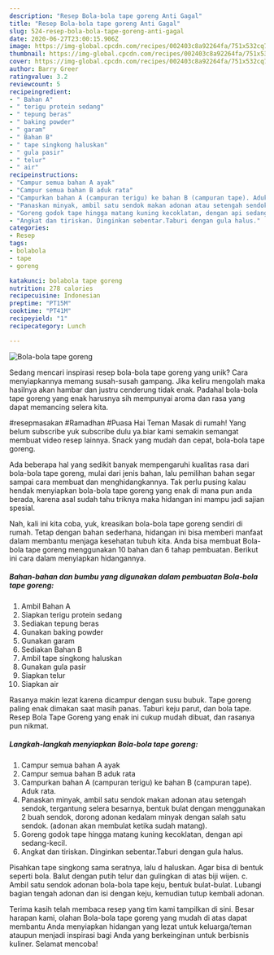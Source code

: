 ```yaml
---
description: "Resep Bola-bola tape goreng Anti Gagal"
title: "Resep Bola-bola tape goreng Anti Gagal"
slug: 524-resep-bola-bola-tape-goreng-anti-gagal
date: 2020-06-27T23:00:15.906Z
image: https://img-global.cpcdn.com/recipes/002403c8a92264fa/751x532cq70/bola-bola-tape-goreng-foto-resep-utama.jpg
thumbnail: https://img-global.cpcdn.com/recipes/002403c8a92264fa/751x532cq70/bola-bola-tape-goreng-foto-resep-utama.jpg
cover: https://img-global.cpcdn.com/recipes/002403c8a92264fa/751x532cq70/bola-bola-tape-goreng-foto-resep-utama.jpg
author: Barry Greer
ratingvalue: 3.2
reviewcount: 5
recipeingredient:
- " Bahan A"
- " terigu protein sedang"
- " tepung beras"
- " baking powder"
- " garam"
- " Bahan B"
- " tape singkong haluskan"
- " gula pasir"
- " telur"
- " air"
recipeinstructions:
- "Campur semua bahan A ayak"
- "Campur semua bahan B aduk rata"
- "Campurkan bahan A (campuran terigu) ke bahan B (campuran tape). Aduk rata."
- "Panaskan minyak, ambil satu sendok makan adonan atau setengah sendok, tergantung selera besarnya, bentuk bulat dengan menggunakan 2 buah sendok, dorong adonan kedalam minyak dengan salah satu sendok. (adonan akan membulat ketika sudah matang)."
- "Goreng godok tape hingga matang kuning kecoklatan, dengan api sedang-kecil."
- "Angkat dan tiriskan. Dinginkan sebentar.Taburi dengan gula halus."
categories:
- Resep
tags:
- bolabola
- tape
- goreng

katakunci: bolabola tape goreng 
nutrition: 278 calories
recipecuisine: Indonesian
preptime: "PT15M"
cooktime: "PT41M"
recipeyield: "1"
recipecategory: Lunch

---
```



![Bola-bola tape goreng](https://img-global.cpcdn.com/recipes/002403c8a92264fa/751x532cq70/bola-bola-tape-goreng-foto-resep-utama.jpg)

Sedang mencari inspirasi resep bola-bola tape goreng yang unik? Cara menyiapkannya memang susah-susah gampang. Jika keliru mengolah maka hasilnya akan hambar dan justru cenderung tidak enak. Padahal bola-bola tape goreng yang enak harusnya sih mempunyai aroma dan rasa yang dapat memancing selera kita.

#resepmasakan #Ramadhan #Puasa Hai Teman Masak di rumah! Yang belum subscribe yuk subscribe dulu ya.biar kami semakin semangat membuat video resep lainnya. Snack yang mudah dan cepat, bola-bola tape goreng.

Ada beberapa hal yang sedikit banyak mempengaruhi kualitas rasa dari bola-bola tape goreng, mulai dari jenis bahan, lalu pemilihan bahan segar sampai cara membuat dan menghidangkannya. Tak perlu pusing kalau hendak menyiapkan bola-bola tape goreng yang enak di mana pun anda berada, karena asal sudah tahu triknya maka hidangan ini mampu jadi sajian spesial.


Nah, kali ini kita coba, yuk, kreasikan bola-bola tape goreng sendiri di rumah. Tetap dengan bahan sederhana, hidangan ini bisa memberi manfaat dalam membantu menjaga kesehatan tubuh kita. Anda bisa membuat Bola-bola tape goreng menggunakan 10 bahan dan 6 tahap pembuatan. Berikut ini cara dalam menyiapkan hidangannya.

<!--inarticleads1-->

##### Bahan-bahan dan bumbu yang digunakan dalam pembuatan Bola-bola tape goreng:

1. Ambil  Bahan A
1. Siapkan  terigu protein sedang
1. Sediakan  tepung beras
1. Gunakan  baking powder
1. Gunakan  garam
1. Sediakan  Bahan B
1. Ambil  tape singkong haluskan
1. Gunakan  gula pasir
1. Siapkan  telur
1. Siapkan  air


Rasanya makin lezat karena dicampur dengan susu bubuk. Tape goreng paling enak dimakan saat masih panas. Taburi keju parut, dan bola tape. Resep Bola Tape Goreng yang enak ini cukup mudah dibuat, dan rasanya pun nikmat. 

<!--inarticleads2-->

##### Langkah-langkah menyiapkan Bola-bola tape goreng:

1. Campur semua bahan A ayak
1. Campur semua bahan B aduk rata
1. Campurkan bahan A (campuran terigu) ke bahan B (campuran tape). Aduk rata.
1. Panaskan minyak, ambil satu sendok makan adonan atau setengah sendok, tergantung selera besarnya, bentuk bulat dengan menggunakan 2 buah sendok, dorong adonan kedalam minyak dengan salah satu sendok. (adonan akan membulat ketika sudah matang).
1. Goreng godok tape hingga matang kuning kecoklatan, dengan api sedang-kecil.
1. Angkat dan tiriskan. Dinginkan sebentar.Taburi dengan gula halus.


Pisahkan tape singkong sama seratnya, lalu d haluskan. Agar bisa di bentuk seperti bola. Balut dengan putih telur dan gulingkan di atas biji wijen. c. Ambil satu sendok adonan bola-bola tape keju, bentuk bulat-bulat. Lubangi bagian tengah adonan dan isi dengan keju, kemudian tutup kembali adonan. 

Terima kasih telah membaca resep yang tim kami tampilkan di sini. Besar harapan kami, olahan Bola-bola tape goreng yang mudah di atas dapat membantu Anda menyiapkan hidangan yang lezat untuk keluarga/teman ataupun menjadi inspirasi bagi Anda yang berkeinginan untuk berbisnis kuliner. Selamat mencoba!
